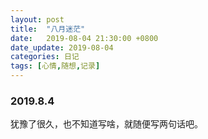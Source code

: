 ```yaml
---
layout: post
title:  "八月迷茫"
date:   2019-08-04 21:30:00 +0800
date_update: 2019-08-04
categories: 日记
tags: [心情,随想,记录]
---
```


### 2019.8.4

犹豫了很久，也不知道写啥，就随便写两句话吧。
